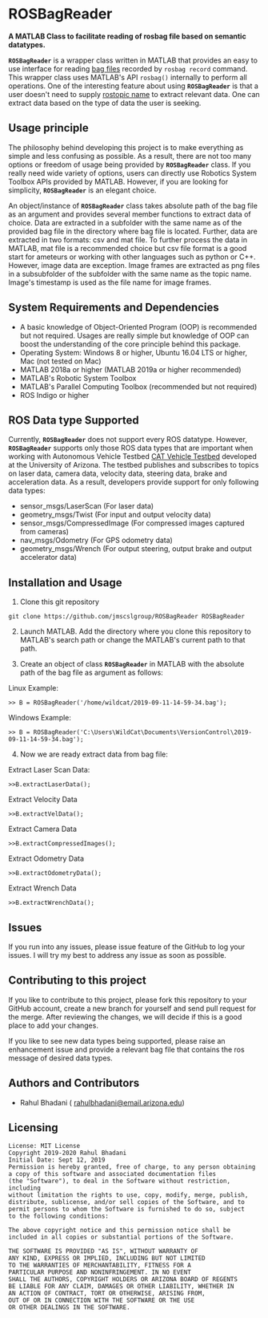 # ROSBagReader
__A MATLAB Class to facilitate reading of rosbag file based on semantic datatypes.__

__`ROSBagReader`__ is a wrapper class written in MATLAB that provides an easy to use interface for 
reading [bag files](http://wiki.ros.org/Bags) recorded by `rosbag record` command. This wrapper class uses MATLAB's API `rosbag()`
internally to perform all operations. One of the interesting feature about using __`ROSBagReader`__ is that a user doesn't need to
supply [rostopic name](http://wiki.ros.org/rostopic) to extract relevant data. One can extract data based on the type of data the
user is seeking.

## Usage principle
The philosophy behind developing this project is to make everything as simple and less confusing as possible. As a result, there are
not too many options or freedom of usage being provided by __`ROSBagReader`__ class. If you really need wide variety of options, users
can directly use Robotics System Toolbox APIs provided by MATLAB. However, if you are looking for simplicity, __`ROSBagReader`__ is an
elegant choice.

An object/instance of __`ROSBagReader`__ class takes absolute path of the bag file as an argument and provides several member functions
to extract data of choice. Data are extracted in a subfolder with the same name as of the provided bag file in the directory where bag
file is located. Further, data are extracted in two formats: csv and mat file. To further process the data in MATLAB, mat file is a 
recommended choice but csv file format is a good start for ameteurs or working with other languages such as python or C++. However, 
image data are exception. Image frames are extracted as png files in a subsubfolder of the subfolder with the same name as the topic name.
Image's timestamp is used as the file name for image frames.


## System Requirements and Dependencies
- A basic knowledge of Object-Oriented Program (OOP) is recommended but not required. Usages are really simple but knowledge of
OOP can boost the understanding of the core principle behind this package.
- Operating System: Windows 8 or higher, Ubuntu 16.04 LTS or higher, Mac (not tested on Mac)
- MATLAB 2018a or higher (MATLAB 2019a or higher recommended)
- MATLAB's Robotic System Toolbox
- MATLAB's Parallel Computing Toolbox (recommended but not required)
- ROS Indigo or higher

## ROS Data type Supported
Currently, __`ROSBagReader`__ does not support every ROS datatype. However, __`ROSBagReader`__ supports only those ROS data types
that are important when working with Autonomous Vehicle Testbed [CAT Vehicle Testbed](https://github.com/jmscslgroup/catvehicle)
developed at the University of Arizona. The testbed publishes and subscribes to topics on laser data, camera data, velocity data,
steering data, brake and acceleration data. As a result, developers provide support for only following data types:

- sensor_msgs/LaserScan (For laser data)
- geometry_msgs/Twist (For input and output velocity data)
- sensor_msgs/CompressedImage (For compressed images captured from cameras)
- nav_msgs/Odometry (For GPS odometry data)
- geometry_msgs/Wrench (For output steering, output brake and output accelerator data)

## Installation and Usage
1. Clone this git repository 

`git clone https://github.com/jmscslgroup/ROSBagReader ROSBagReader`

2. Launch MATLAB. Add the directory where you clone this repository to MATLAB's search path or change the MATLAB's current path to that path.

3. Create an object of class __`ROSBagReader`__ in MATLAB with the absolute path of the bag file as argument as follows:

Linux Example:

`>> B = ROSBagReader('/home/wildcat/2019-09-11-14-59-34.bag');`

Windows Example:

`>> B = ROSBagReader('C:\Users\WildCat\Documents\VersionControl\2019-09-11-14-59-34.bag');`

4. Now we are ready extract data from bag file:

Extract Laser Scan Data:

`>>B.extractLaserData();`

Extract Velocity Data

`>>B.extractVelData();`
 
Extract Camera Data

`>>B.extractCompressedImages();`

Extract Odometry Data

`>>B.extractOdometryData();`

Extract Wrench Data

`>>B.extractWrenchData();`

## Issues
If you run into any issues, please issue feature of the GitHub to log your issues. I will try my best to address any issue as soon as
possible.

## Contributing to this project
If you like to contribute to this project, please fork this repository to your GitHub account, create a new branch for yourself and
send pull request for the merge. After reviewing  the changes, we will decide if this is a good place to add your changes.

If you like to see new data types being supported, please raise an enhancement issue and provide a relevant bag file that contains the 
ros message of desired data types.

## Authors and Contributors
- Rahul Bhadani ( rahulbhadani@email.arizona.edu)

## Licensing

    License: MIT License 
    Copyright 2019-2020 Rahul Bhadani
    Initial Date: Sept 12, 2019
    Permission is hereby granted, free of charge, to any person obtaining 
    a copy of this software and associated documentation files 
    (the "Software"), to deal in the Software without restriction, including
    without limitation the rights to use, copy, modify, merge, publish,
    distribute, sublicense, and/or sell copies of the Software, and to 
    permit persons to whom the Software is furnished to do so, subject 
    to the following conditions:

    The above copyright notice and this permission notice shall be 
    included in all copies or substantial portions of the Software.

    THE SOFTWARE IS PROVIDED "AS IS", WITHOUT WARRANTY OF 
    ANY KIND, EXPRESS OR IMPLIED, INCLUDING BUT NOT LIMITED 
    TO THE WARRANTIES OF MERCHANTABILITY, FITNESS FOR A 
    PARTICULAR PURPOSE AND NONINFRINGEMENT. IN NO EVENT 
    SHALL THE AUTHORS, COPYRIGHT HOLDERS OR ARIZONA BOARD OF REGENTS
    BE LIABLE FOR ANY CLAIM, DAMAGES OR OTHER LIABILITY, WHETHER IN 
    AN ACTION OF CONTRACT, TORT OR OTHERWISE, ARISING FROM, 
    OUT OF OR IN CONNECTION WITH THE SOFTWARE OR THE USE 
    OR OTHER DEALINGS IN THE SOFTWARE.




